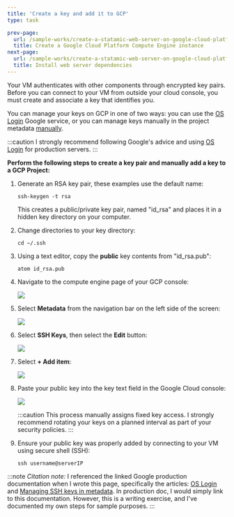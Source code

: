 ```yaml
---
title: 'Create a key and add it to GCP'
type: task

prev-page: 
  url: /sample-works/create-a-statamic-web-server-on-google-cloud-platform/create-a-google-cloud-platform-compute-engine-instance
  title: Create a Google Cloud Platform Compute Engine instance
next-page: 
  url: /sample-works/create-a-statamic-web-server-on-google-cloud-platform/install-web-server-dependencies
  title: Install web server dependencies
---
```


<!-- Web servers and GCP Compute Instances are networked at the IP level. This means that when you create a VM, it will be assigned an internal IP address, as well as a temporary public IP address. You can use the public IP address to connect to it  -->

<!-- Access to your VM is secured using something called the **AAA** network model. The **AAA** network model breaks down as:

* Authentication
* Authorization
* Accounting -->

Your VM authenticates with other components through encrypted key pairs. Before you can connect to your VM from outside your cloud console, you must create and associate a key that identifies you.

You can manage your keys on GCP in one of two ways: you can use the [OS Login](https://cloud.google.com/compute/docs/oslogin/) Google service, or you can manage keys manually in the project metadata [manually](https://cloud.google.com/compute/docs/instances/adding-removing-ssh-keys).

:::caution
I strongly recommend following Google's advice and using [OS Login](https://cloud.google.com/compute/docs/oslogin/) for production servers.
:::

**Perform the following steps to create a key pair and manually add a key to a GCP Project:**

1. Generate an RSA key pair, these examples use the default name:

    ```
    ssh-keygen -t rsa
    ```

    This creates a public/private key pair, named "id_rsa" and places it in a hidden key directory on your computer.

2. Change directories to your key directory:

    ```
    cd ~/.ssh
    ```

3. Using a text editor, copy the **public** key contents from "id_rsa.pub":

    ```
    atom id_rsa.pub
    ```

3. Navigate to the compute engine page of your GCP console:

    ![](/img/gcpComputeEngine.png)

4. Select **Metadata** from the navigation bar on the left side of the screen:

    ![](/img/gcpMetadata.png)

5. Select **SSH Keys**, then select the **Edit** button:

    ![](/img/gcpSshEdit.png)

7. Select **+ Add item**:

   ![](/img/gcpAddItem.png)

8. Paste your public key into the key text field in the Google Cloud console:

    ![](/img/gcpPaste.png)

    :::caution
    This process manually assigns fixed key access. I strongly recommend rotating your keys on a planned interval as part of your security policies.
    :::

9. Ensure your public key was properly added by connecting to your VM using secure shell (SSH):

    ```
    ssh username@serverIP
    ```




:::note
_Citation note:_ I referenced the linked Google production documentation when I wrote this page, specifically the articles: [OS Login](https://cloud.google.com/compute/docs/oslogin/) and [Managing SSH keys in metadata](https://cloud.google.com/compute/docs/instances/adding-removing-ssh-keys). In production doc, I would simply link to this documentation. However, this is a writing exercise, and I've documented my own steps for sample purposes.
:::